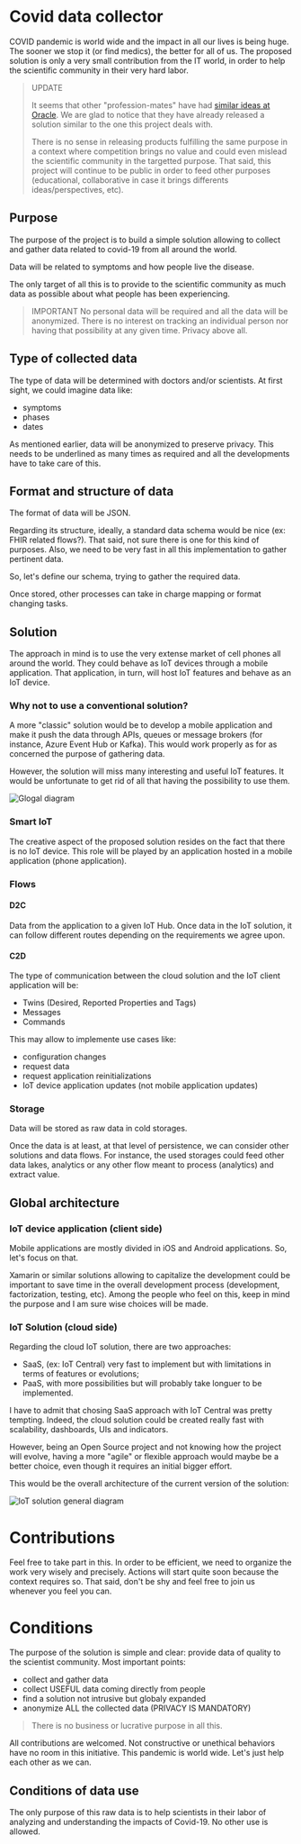 # Covid data collector

COVID pandemic is world wide and the impact in all our lives is being huge.
The sooner we stop it (or find medics), the better for all of us.
The proposed solution is only a very small contribution from the IT world, in order to help the scientific community in their very hard labor.

> UPDATE
>
> It seems that other "profession-mates" have had [similar ideas at Oracle](https://www.zdnet.com/article/launching-oracles-covid-19-therapeutic-app-the-back-story).
We are glad to notice that they have already released a solution similar to the one this project deals with.
>
>There is no sense in releasing products fulfilling the same purpose in a context where competition brings no value and could even mislead the scientific community in the targetted purpose.
That said, this project will continue to be public in order to feed other purposes (educational, collaborative in case it brings differents ideas/perspectives, etc).

## Purpose
The purpose of the project is to build a simple solution allowing to collect and gather data related to covid-19 from all around the world.

Data will be related to symptoms and how people live the disease.

The only target of all this is to provide to the scientific community as much data as possible about what people has been experiencing.

> IMPORTANT
> No personal data will be required and all the data will be anonymized.
> There is no interest on tracking an individual person nor having that possibility at any given time. Privacy above all.

## Type of collected data
The type of data will be determined with doctors and/or scientists.
At first sight, we could imagine data like:
 - symptoms
 - phases
 - dates

As mentioned earlier, data will be anonymized to preserve privacy.
This needs to be underlined as many times as required and all the developments have to take care of this.

## Format and structure of data
The format of data will be JSON.

Regarding its structure, ideally, a standard data schema would be nice (ex: FHIR related flows?).
That said, not sure there is one for this kind of purposes. Also, we need to be very fast in all this implementation to gather pertinent data.

So, let's define our schema, trying to gather the required data.

Once stored, other processes can take in charge mapping or format changing tasks.

## Solution
The approach in mind is to use the very extense market of cell phones all around the world. They could behave as IoT devices through a mobile application.
That application, in turn, will host IoT features and behave as an IoT device.


### Why not to use a conventional solution?
A more "classic" solution would be to develop a mobile application and make it push the data through APIs, queues or message brokers (for instance, Azure Event Hub or Kafka). This would work properly as for as concerned the purpose of gathering data.

However, the solution will miss many interesting and useful IoT features. It would be unfortunate to get rid of all that having the possibility to use them.

![Glogal diagram](media/Global.png "Global diagram")

### Smart IoT
The creative aspect of the proposed solution resides on the fact that there is no IoT device. This role will be played by an application hosted in a mobile application (phone application).

### Flows
#### D2C
Data from the application to a given IoT Hub.
Once data in the IoT solution, it can follow different routes depending on the requirements we agree upon.

#### C2D
The type of communication between the cloud solution and the IoT client application will be:
 - Twins (Desired, Reported Properties and Tags)
 - Messages
 - Commands

This may allow to implemente use cases like:
 - configuration changes
 - request data
 - request application reinitializations
 - IoT device application updates (not mobile application updates)

### Storage
Data will be stored as raw data in cold storages.

Once the data is at least, at that level of persistence, we can consider other solutions and data flows. For instance, the used storages could feed other data lakes, analytics or any other flow meant to process (analytics) and extract value.

## Global architecture

### IoT device application (client side)
Mobile applications are mostly divided in iOS and Android applications.
So, let's focus on that.

Xamarin or similar solutions allowing to capitalize the development could be important to save time in the overall development process (development, factorization, testing, etc).
Among the people who feel on this, keep in mind the purpose and I am sure wise choices will be made.

### IoT Solution (cloud side)
Regarding the cloud IoT solution, there are two approaches:
 - SaaS, (ex: IoT Central) very fast to implement but with limitations in terms of features or evolutions;
 - PaaS, with more possibilities but will probably take longuer to be implemented.

I have to admit that chosing SaaS approach with IoT Central was pretty tempting. Indeed, the cloud solution could be created really fast with scalability, dashboards, UIs and indicators.

However, being an Open Source project and not knowing how the project will evolve, having a more "agile" or flexible approach would maybe be a better choice, even though it requires an initial bigger effort.

This would be the overall architecture of the current version of the solution:

![IoT solution general diagram](media/IoTSolutionGeneralDiagram.png "IoT solution general diagram")

# Contributions
Feel free to take part in this.
In order to be efficient, we need to organize the work very wisely and precisely.
Actions will start quite soon because the context requires so. That said, don't be shy and feel free to join us whenever you feel you can.

# Conditions
The purpose of the solution is simple and clear: provide data of quality to the scientist community.
Most important points:
 - collect and gather data
 - collect USEFUL data coming directly from people
 - find a solution not intrusive but globaly expanded
 - anonymize ALL the collected data (PRIVACY IS MANDATORY)

> There is no business or lucrative purpose in all this.

All contributions are welcomed.
Not constructive or unethical behaviors have no room in this initiative.
This pandemic is world wide.
Let's just help each other as we can.

## Conditions of data use
The only purpose of this raw data is to help scientists in their labor of analyzing and understanding the impacts of Covid-19.
No other use is allowed.
